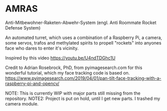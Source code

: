 # AMRAS
Anti-Mitbewohner-Raketen-Abwehr-System
(engl. Anti Roommate Rocket Defense System)

An automated turret, which uses a combination of a Raspberry Pi, a camera, some servos, trafos and methylated spirits
to propell "rockets" into anyones face who dares to enter it's vicinity.

Inspired by this video https://youtu.be/U4ndTDGhc1U

Credit to Adrian Rosebrock, PhD, from pyimagesearch.com for this wonderful tutorial, which my face tracking code is based on.
https://www.pyimagesearch.com/2019/04/01/pan-tilt-face-tracking-with-a-raspberry-pi-and-opencv/

NOTE: This is currently WIP with major parts still missing from the repository.
NOTE2: Project is put on hold, until I get new parts. I trashed my camera module.
